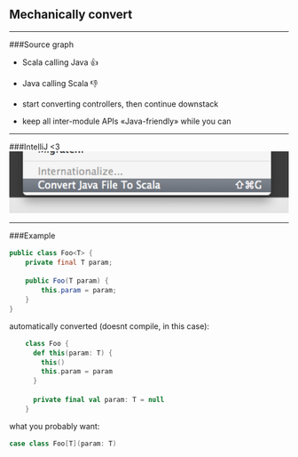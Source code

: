 ## Mechanically convert

---

###Source graph
- Scala calling Java 👍

- Java calling Scala 👎

- start converting controllers, then continue downstack
- keep all inter-module APIs «Java-friendly» while you can

---

###IntelliJ <3
<img src="images/intellij-convert.png"/>

---

###Example
```java
public class Foo<T> {
    private final T param;

    public Foo(T param) {
        this.param = param;
    }
}
```
automatically converted (doesnt compile, in this case):
```scala
    class Foo {
      def this(param: T) {
        this()
        this.param = param
      }

      private final val param: T = null
    }
```
what you probably want:
```scala
case class Foo[T](param: T)
```